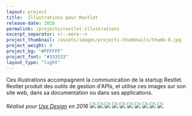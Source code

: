 ```yaml
---
layout: project
title:  Illustrations pour Restlet
release-date: 2016
permalink: /projects/restlet-illustrations
excerpt_separator: <!--more-->
project_thumbnail: /assets/images/projects-thumbnails/thumb-8.jpg
project_weight: 9
project_bg: "#FFFFFF"
project_font: "#333333"
layout_type: "light"
---
```

Ces illustrations accompagnent la communication de la startup Restlet. Restlet produit des outils de gestion d'APIs, et utilise ces images sur son site web, dans sa documentation ou dans ses applications.
<br/><br/>
*Réalisé pour [Use Design](http://www.use-design.com) en 2016*
![](/assets/images/projects/restlet-illustrations/restlet-illustrations-design.jpg)
![](/assets/images/projects/restlet-illustrations/restlet-illustrations-api.jpg)
![](/assets/images/projects/restlet-illustrations/restlet-illustrations-docs.jpg)
![](/assets/images/projects/restlet-illustrations/restlet-illustrations-host.jpg)
![](/assets/images/projects/restlet-illustrations/restlet-illustrations-manage.jpg)
![](/assets/images/projects/restlet-illustrations/restlet-illustrations-orchestrate.jpg)
![](/assets/images/projects/restlet-illustrations/restlet-illustrations-test.jpg)
![](/assets/images/projects/restlet-illustrations/restlet-illustrations-webserver.jpg)
![](/assets/images/projects/restlet-illustrations/restlet-webapps-2.jpg)
![](/assets/images/projects/restlet-illustrations/restlet-illustrations-usage.jpg)

